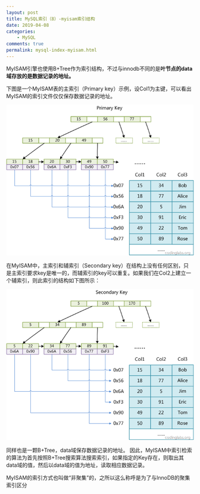 ```yaml
---
layout: post
title: MySQL索引（8）-myisam索引结构
date: 2019-04-08
categories:
    - MySQL
comments: true
permalink: mysql-index-myisam.html
---
```


MyISAM引擎也使用B+Tree作为索引结构，不过与innodb不同的是**叶节点的data域存放的是数据记录的地址。**

下图是一个MyISAM表的主索引（Primary key）示例，设Col1为主键，可以看出MyISAM的索引文件仅仅保存数据记录的地址。

![](/assets/images/posts/mysql-index/mysql-index-7.png)

在MyISAM中，主索引和辅索引（Secondary key）在结构上没有任何区别，只是主索引要求key是唯一的，而辅索引的key可以重复。如果我们在Col2上建立一个辅索引，则此索引的结构如下图所示：

![](/assets/images/posts/mysql-index/mysql-index-8.png)

同样也是一颗B+Tree，data域保存数据记录的地址。
因此，MyISAM中索引检索的算法为首先按照B+Tree搜索算法搜索索引，如果指定的Key存在，则取出其data域的值，然后以data域的值为地址，读取相应数据记录。

MyISAM的索引方式也叫做“非聚集”的，之所以这么称呼是为了与InnoDB的聚集索引区分

